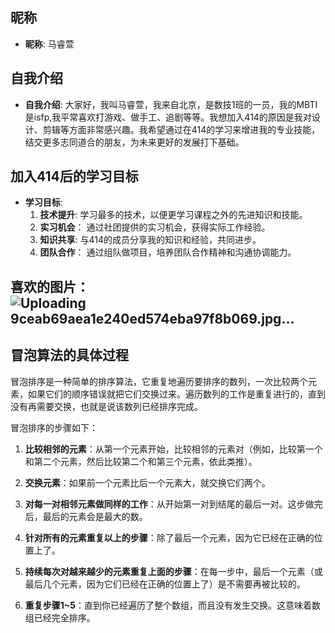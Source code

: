 ## 昵称
- **昵称**: 马睿萱
## 自我介绍
- **自我介绍**: 大家好，我叫马睿萱，我来自北京，是数技1班的一员，我的MBTI是isfp,我平常喜欢打游戏、做手工、追剧等等。我想加入414的原因是我对设计、剪辑等方面非常感兴趣。我希望通过在414的学习来增进我的专业技能，结交更多志同道合的朋友，为未来更好的发展打下基础。
## 加入414后的学习目标
- **学习目标**:
  1. **技术提升**: 学习最多的技术，以便更学习课程之外的先进知识和技能。
  2. **实习机会**： 通过社团提供的实习机会，获得实际工作经验。
  3. **知识共享**: 与414的成员分享我的知识和经验，共同进步。
  4. **团队合作**： 通过组队做项目，培养团队合作精神和沟通协调能力。
## 喜欢的图片：![Uploading 9ceab69aea1e240ed574eba97f8b069.jpg…]()


## 冒泡算法的具体过程
冒泡排序是一种简单的排序算法，它重复地遍历要排序的数列，一次比较两个元素，如果它们的顺序错误就把它们交换过来。遍历数列的工作是重复进行的，直到没有再需要交换，也就是说该数列已经排序完成。

冒泡排序的步骤如下：

1. **比较相邻的元素**：从第一个元素开始，比较相邻的元素对（例如，比较第一个和第二个元素，然后比较第二个和第三个元素，依此类推）。

2. **交换元素**：如果前一个元素比后一个元素大，就交换它们两个。

3. **对每一对相邻元素做同样的工作**：从开始第一对到结尾的最后一对。这步做完后，最后的元素会是最大的数。

4. **针对所有的元素重复以上的步骤**：除了最后一个元素，因为它已经在正确的位置上了。

5. **持续每次对越来越少的元素重复上面的步骤**：在每一步中，最后一个元素（或最后几个元素，因为它们已经在正确的位置上了）是不需要再被比较的。
  
6. **重复步骤1~5**：直到你已经遍历了整个数组，而且没有发生交换。这意味着数组已经完全排序。
